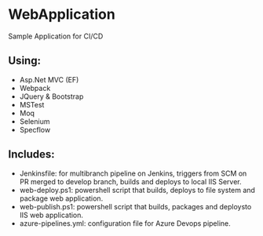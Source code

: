 # WebApplication
Sample Application for CI/CD

## Using:
* Asp.Net MVC (EF)
* Webpack
* JQuery & Bootstrap
* MSTest
* Moq
* Selenium
* Specflow

## Includes:
* Jenkinsfile: for multibranch pipeline on Jenkins, triggers from SCM on PR merged to develop branch, builds and deploys to local IIS Server.
* web-deploy.ps1: powershell script that builds, deploys to file system and package web application.
* web-publish.ps1: powershell script that builds, packages and deploysto IIS web application.
* azure-pipelines.yml: configuration file for Azure Devops pipeline.

